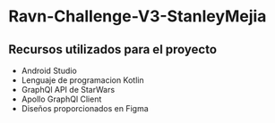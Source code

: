 # Ravn-Challenge-V3-StanleyMejia

## Recursos utilizados para el proyecto
- Android Studio
- Lenguaje de programacion Kotlin
- GraphQl API de StarWars
- Apollo GraphQl Client
- Diseños proporcionados en Figma
